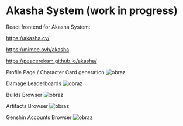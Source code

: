 # Akasha System (work in progress)
React frontend for Akasha System: 

https://akasha.cv/

https://mimee.ovh/akasha

https://peacerekam.github.io/akasha/

Profile Page / Character Card generation
![obraz](https://github.com/Peacerekam/akasha/assets/26521952/490f1c07-51b6-4936-98bd-c64c6606dab0)

Damage Leaderboards
![obraz](https://github.com/Peacerekam/akasha/assets/26521952/36cade47-2ea7-4992-b1f1-1a6d538f3484)

Builds Browser
![obraz](https://github.com/Peacerekam/akasha/assets/26521952/7ea9c625-a5ff-460f-8504-6a60a47115c3)

Artifacts Browser
![obraz](https://github.com/Peacerekam/akasha/assets/26521952/3b592f62-1059-4186-aa3b-efc1f7821d49)

Genshin Accounts Browser
![obraz](https://github.com/Peacerekam/akasha/assets/26521952/22b494f0-b994-4de0-848c-d0487efdbd35)
